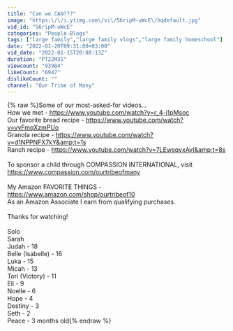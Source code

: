 ```yaml
---
title: "Can we CAN???"
image: "https:\/\/i.ytimg.com\/vi\/56ripM-uWcE\/hqdefault.jpg"
vid_id: "56ripM-uWcE"
categories: "People-Blogs"
tags: ["large family","large family vlogs","large family homeschool"]
date: "2022-01-20T09:31:00+03:00"
vid_date: "2022-01-15T20:08:13Z"
duration: "PT22M3S"
viewcount: "93984"
likeCount: "6947"
dislikeCount: ""
channel: "Our Tribe of Many"
---
```

{% raw %}Some of our most-asked-for videos...<br />How we met - <a rel="nofollow" target="blank" href="https://www.youtube.com/watch?v=r_4-j1pMsoc">https://www.youtube.com/watch?v=r_4-j1pMsoc</a><br />Our favorite bread recipe - <a rel="nofollow" target="blank" href="https://www.youtube.com/watch?v=vyFmqXzmPUo">https://www.youtube.com/watch?v=vyFmqXzmPUo</a><br />Granola recipe - <a rel="nofollow" target="blank" href="https://www.youtube.com/watch?v=d1NPPNFX7kY&amp;t=1s">https://www.youtube.com/watch?v=d1NPPNFX7kY&amp;t=1s</a><br />Ranch recipe - <a rel="nofollow" target="blank" href="https://www.youtube.com/watch?v=7LEwsqyxAyI&amp;t=8s">https://www.youtube.com/watch?v=7LEwsqyxAyI&amp;t=8s</a><br /><br />To sponsor a child through COMPASSION INTERNATIONAL, visit <a rel="nofollow" target="blank" href="https://www.compassion.com/ourtribeofmany">https://www.compassion.com/ourtribeofmany</a><br /><br />My Amazon FAVORITE THINGS - <a rel="nofollow" target="blank" href="https://www.amazon.com/shop/ourtribeof10">https://www.amazon.com/shop/ourtribeof10</a><br />As an Amazon Associate I earn from qualifying purchases.<br /><br />Thanks for watching!<br /><br />Solo<br />Sarah <br />Judah - 18<br />Belle (Isabelle) - 16<br />Luka - 15<br />Micah - 13<br />Tori (Victory) - 11<br />Eli - 9<br />Noelle - 6<br />Hope - 4<br />Destiny - 3<br />Seth - 2<br />Peace - 3 months old{% endraw %}
